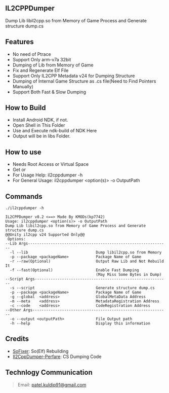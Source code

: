 ## IL2CPPDumper
Dump Lib libil2cpp.so from Memory of Game Process and Generate structure dump.cs

## Features
- No need of Ptrace
- Support Only arm-v7a 32bit
- Dumping of Lib from Memory of Game
- Fix and Regenerate Elf File
- Support Only IL2CPP Metadata v24 for Dumping Structure
- Dumping of Internal Game Structure as .cs file(Need to Find Pointers Manually)
- Support Both Fast & Slow Dumping

## How to Build
- Install Android NDK, if not.
- Open Shell in This Folder
- Use and Execute ndk-build of NDK Here
- Output will be in libs Folder.
 
## How to use
- Needs Root Access or Virtual Space
- Get <Root Shell through Adb or Terminal Apps> or <Normal Shell into Virtual Shell via Terminal Apps>
- For Usage Help: il2cppdumper -h
- For General Usage: il2cppdumper <option(s)> -o OutputPath

## Commands
```
./il2cppdumper -h

IL2CPPDumper v0.2 <==> Made By KMODs(kp7742)
Usage: il2cppdumper <option(s)> -o OutputPath
Dump Lib libil2cpp.so from Memory of Game Process and Generate structure dump.cs
@@Unity il2cpp v24 Supported Only@@
 Options:
--Lib Args--------------------------------------------------------------
  -l --lib                              Dump libil2cpp.so from Memory
  -p --package <packageName>            Package Name of Game
  -r --raw(Optional)                    Output Raw Lib and Not Rebuild It
  -f --fast(Optional)                   Enable Fast Dumping
                                        (May Miss Some Bytes in Dump)
--Script Args-----------------------------------------------------------
  -s --script                           Generate structure dump.cs
  -p --package <packageName>            Package Name of Game
  -g --global  <address>                GlobalMetaData Address
  -m --meta    <address>                MetadataRegistration Address
  -c --code    <address>                CodeRegistration Address
--Other Args------------------------------------------------------------
  -o --output <outputPath>              File Output path
  -h --help                             Display this information
```

## Credits
- [SoFixer](https://github.com/F8LEFT/SoFixer): So(Elf) Rebuilding
- [Il2CppDumper-Perfare](https://github.com/Perfare/Il2CppDumper): CS Dumping Code

## Technlogy Communication
> Email: patel.kuldip91@gmail.com
